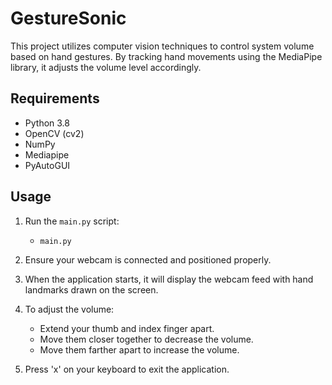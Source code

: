 # GestureSonic

This project utilizes computer vision techniques to control system volume based on hand gestures. By tracking hand movements using the MediaPipe library, it adjusts the volume level accordingly.

## Requirements

- Python 3.8 
- OpenCV (cv2)
- NumPy
- Mediapipe
- PyAutoGUI

## Usage

1. Run the `main.py` script:
   - ```bash
     main.py
     ```

2. Ensure your webcam is connected and positioned properly.

3. When the application starts, it will display the webcam feed with hand landmarks drawn on the screen.

4. To adjust the volume:
   - Extend your thumb and index finger apart.
   - Move them closer together to decrease the volume.
   - Move them farther apart to increase the volume.

5. Press 'x' on your keyboard to exit the application.

